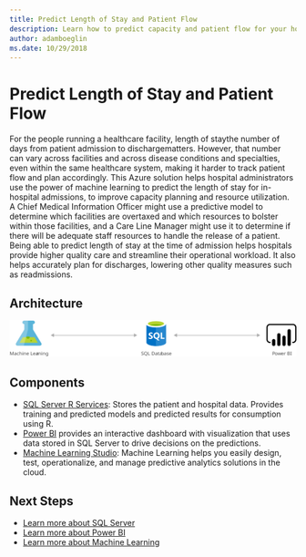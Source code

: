 ```yaml
---
title: Predict Length of Stay and Patient Flow 
description: Learn how to predict capacity and patient flow for your hospital or healthcare facility to enhance the quality of care and improve operational efficiency.
author: adamboeglin
ms.date: 10/29/2018
---
```

# Predict Length of Stay and Patient Flow 
For the people running a healthcare facility, length of staythe number of days from patient admission to dischargematters. However, that number can vary across facilities and across disease conditions and specialties, even within the same healthcare system, making it harder to track patient flow and plan accordingly.
This Azure solution helps hospital administrators use the power of machine learning to predict the length of stay for in-hospital admissions, to improve capacity planning and resource utilization. A Chief Medical Information Officer might use a predictive model to determine which facilities are overtaxed and which resources to bolster within those facilities, and a Care Line Manager might use it to determine if there will be adequate staff resources to handle the release of a patient.
Being able to predict length of stay at the time of admission helps hospitals provide higher quality care and streamline their operational workload. It also helps accurately plan for discharges, lowering other quality measures such as readmissions.

## Architecture
<img src="media/predict-length-of-stay-and-patient-flow-with-healthcare-analytics.svg" alt='architecture diagram' />

## Components
* [SQL Server R Services](https://www.microsoft.comhref="http://azure.microsoft.com/sql-server/sql-server-r-services): Stores the patient and hospital data. Provides training and predicted models and predicted results for consumption using R.
* [Power BI](https://powerbi.microsoft.comhttp://azure.microsoft.com/) provides an interactive dashboard with visualization that uses data stored in SQL Server to drive decisions on the predictions.
* [Machine Learning Studio](href="http://azure.microsoft.com/services/machine-learning-studio/): Machine Learning helps you easily design, test, operationalize, and manage predictive analytics solutions in the cloud.

## Next Steps
* [Learn more about SQL Server](https://www.microsoft.com/sql-server/sql-server-r-services)
* [Learn more about Power BI](https://powerbi.microsoft.com/documentation/powerbi-landing-page/)
* [Learn more about Machine Learning](https://docs.microsoft.com/azure/machine-learning/machine-learning-what-is-machine-learning)